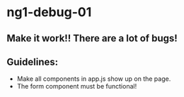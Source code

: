 # ng1-debug-01

## Make it work!! There are a lot of bugs!

## Guidelines:
- Make all components in app.js show up on the page.
- The form component must be functional!
